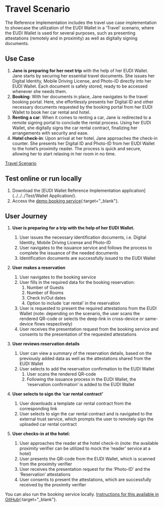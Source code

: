 # Travel Scenario

The Reference Implementation includes the travel use case implementation to showcase the utilization of the EUDI Wallet in a ‘Travel’ scenario, where the EUDI Wallet is used for several purposes, such as presenting attestations (remotely and in proximity) as well as digitally signing documents.

## Use Case

1. **Jane is preparing for her next trip** with the help of her EUDI Wallet. Jane starts by securing her essential travel documents. She issues her Digital Identity, Mobile Driving License, and Photo-ID directly into her EUDI Wallet. Each document is safely stored, ready to be accessed whenever she needs them.
2. **Booking**: With her documents in place, Jane navigates to the travel booking portal. Here, she effortlessly presents her Digital ID and other necessary documents requested by the booking portal from her EUDI Wallet to book her car rental and hotel.
3. **Renting a car**: When it comes to renting a car, Jane is redirected to a remote signing portal to conclude the rental process. Using her EUDI Wallet, she digitally signs the car rental contract, finalizing her arrangements with security and ease.
4. **Hotel check-in**: Upon arrival at her hotel, Jane approaches the check-in counter. She presents her Digital ID and Photo-ID from her EUDI Wallet to the hotel’s proximity reader. The process is quick and secure, allowing her to start relaxing in her room in no time.

[Travel Scenario](https://github.com/eu-digital-identity-wallet/eu-digital-identity-wallet.github.io/blob/main/docs/assets/EUDI%20Wallet_Travel%20Demo.mp4)


## Test online or run locally

1. Download the [EUDI Wallet Reference Implementation application](../../../Test/Wallet Application/).
2. Access the [demo booking service](https://dev.booking.demo.eudiw.dev){:target="_blank"}.

## User Journey

1. **User is preparing for a trip with the help of her EUDI Wallet.**
	1. User issues the necessary identification documents, i.e. Digital Identity, Mobile Driving License and Photo-ID
	2. User navigates to the issuance service and follows the process to complete the issuance of the needed documents
	3. Identification documents are successfully issued to the EUDI Wallet

2. **User makes a reservation**
	1. User navigates to the booking service
	2. User fills in the required data for the booking reservation:
		1. Number of Guests
		2. Number of Rooms
		3. Check In/Out dates
		4. Option to include ‘car rental’ in the reservation
	3. User is requested to present the required attestations from the EUDI Wallet (note: depending on the scenario, the user scans the rendered QR-code or selects the deep-link in cross-device or same-device flows respectively)
	4. User receives the presentation request from the booking service and consents to the presentation of the requested attestations
3. **User reviews reservation details**
	1. User can view a summary of the reservation details, based on the previously added data as well as the attestations shared from the EUDI Wallet
	2. User selects to add the reservation confirmation to the EUDI Wallet
		1. User scans the rendered QR-code
		2. Following the issuance process in the EUDI Wallet, the ‘reservation confirmation’ is added to the EUDI Wallet
4. **User selects to sign the ‘car rental contract’**
	1. User downloads a template car rental contract from the corresponding link
	2. User selects to sign the car rental contract and is navigated to the external trust service, which prompts the user to remotely sign the uploaded car rental contract
5. **User checks-in at the hotel:**
	1. User approaches the reader at the hotel check-in (note: the available proximity verifier can be utilized to mock the ‘reader’ service at a hotel)
	2. User presents the QR-code from the EUDI Wallet, which is scanned from the proximity verifier
	3. User receives the presentation request for the ‘Photo-ID’ and the ‘Reservation’ attestations
	4. User consents to present the attestations, which are successfully received by the proximity verifier
	
You can also run the booking service locally. [Instructions for this available in GitHub](https://github.com/eu-digital-identity-wallet/eudi-web-booking-service-demo){:target="_blank"}.
